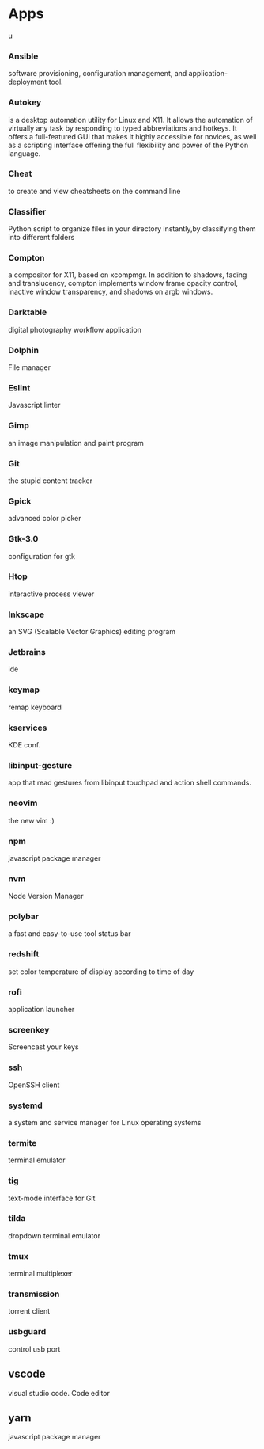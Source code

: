 # Apps

u

### Ansible

software provisioning, configuration management, and application-deployment tool.

### Autokey

is a desktop automation utility for Linux and X11. It allows the automation of virtually any task by responding to typed abbreviations and hotkeys. It offers a full-featured GUI that makes it highly accessible for novices, as well as a scripting interface offering the full flexibility and power of the Python language.

### Cheat

to create and view cheatsheets on the command line

### Classifier

Python script to organize files in your directory instantly,by classifying them into different
folders

### Compton

a compositor for X11, based on xcompmgr. In addition to shadows, fading and translucency, compton implements window frame opacity control, inactive window transparency, and shadows on argb windows.

### Darktable

digital photography workflow application

### Dolphin

File manager

### Eslint

Javascript linter

### Gimp

an image manipulation and paint program

### Git

the stupid content tracker

### Gpick

advanced color picker

### Gtk-3.0

configuration for gtk

### Htop

interactive process viewer

### Inkscape

an SVG (Scalable Vector Graphics) editing program

### Jetbrains

ide

### keymap

remap keyboard

### kservices

KDE conf.

### libinput-gesture

app that read gestures from libinput touchpad and action shell commands.

### neovim

the new vim :)

### npm

javascript package manager

### nvm

Node Version Manager

### polybar

a fast and easy-to-use tool status bar

### redshift

set color temperature of display according to time of day

### rofi

application launcher

### screenkey

Screencast your keys

### ssh

OpenSSH client

### systemd

a system and service manager for Linux operating systems

### termite

terminal emulator

### tig

text-mode interface for Git

### tilda

dropdown terminal emulator

### tmux

terminal multiplexer

### transmission

torrent client

### usbguard

control usb port

## vscode

visual studio code. Code editor

## yarn

javascript package manager
